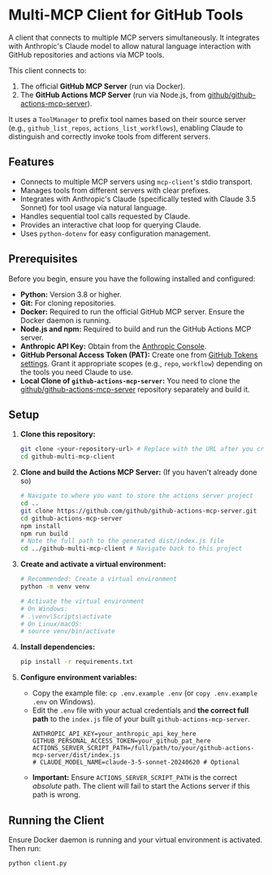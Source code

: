 # Multi-MCP Client for GitHub Tools

A client that connects to multiple MCP servers simultaneously. It integrates with Anthropic's Claude model to allow natural language interaction with GitHub repositories and actions via MCP tools.

This client connects to:

1.  The official **GitHub MCP Server** (run via Docker).
2.  The **GitHub Actions MCP Server** (run via Node.js, from [github/github-actions-mcp-server](https://github.com/github/github-actions-mcp-server)).

It uses a `ToolManager` to prefix tool names based on their source server (e.g., `github_list_repos`, `actions_list_workflows`), enabling Claude to distinguish and correctly invoke tools from different servers.

## Features

- Connects to multiple MCP servers using `mcp-client`'s stdio transport.
- Manages tools from different servers with clear prefixes.
- Integrates with Anthropic's Claude (specifically tested with Claude 3.5 Sonnet) for tool usage via natural language.
- Handles sequential tool calls requested by Claude.
- Provides an interactive chat loop for querying Claude.
- Uses `python-dotenv` for easy configuration management.

## Prerequisites

Before you begin, ensure you have the following installed and configured:

- **Python:** Version 3.8 or higher.
- **Git:** For cloning repositories.
- **Docker:** Required to run the official GitHub MCP server. Ensure the Docker daemon is running.
- **Node.js and npm:** Required to build and run the GitHub Actions MCP server.
- **Anthropic API Key:** Obtain from the [Anthropic Console](https://console.anthropic.com/settings/keys).
- **GitHub Personal Access Token (PAT):** Create one from [GitHub Tokens settings](https://github.com/settings/tokens). Grant it appropriate scopes (e.g., `repo`, `workflow`) depending on the tools you need Claude to use.
- **Local Clone of `github-actions-mcp-server`:** You need to clone the [github/github-actions-mcp-server](https://github.com/github/github-actions-mcp-server) repository separately and build it.

## Setup

1.  **Clone this repository:**

    ```bash
    git clone <your-repository-url> # Replace with the URL after you create it on GitHub
    cd github-multi-mcp-client
    ```

2.  **Clone and build the Actions MCP Server:**
    (If you haven't already done so)

    ```bash
    # Navigate to where you want to store the actions server project
    cd ..
    git clone https://github.com/github/github-actions-mcp-server.git
    cd github-actions-mcp-server
    npm install
    npm run build
    # Note the full path to the generated dist/index.js file
    cd ../github-multi-mcp-client # Navigate back to this project
    ```

3.  **Create and activate a virtual environment:**

    ```bash
    # Recommended: Create a virtual environment
    python -m venv venv

    # Activate the virtual environment
    # On Windows:
    # .\venv\Scripts\activate
    # On Linux/macOS:
    # source venv/bin/activate
    ```

4.  **Install dependencies:**

    ```bash
    pip install -r requirements.txt
    ```

5.  **Configure environment variables:**
    - Copy the example file: `cp .env.example .env` (or `copy .env.example .env` on Windows).
    - Edit the `.env` file with your actual credentials and **the correct full path** to the `index.js` file of your built `github-actions-mcp-server`.
      ```dotenv
      ANTHROPIC_API_KEY=your_anthropic_api_key_here
      GITHUB_PERSONAL_ACCESS_TOKEN=your_github_pat_here
      ACTIONS_SERVER_SCRIPT_PATH=/full/path/to/your/github-actions-mcp-server/dist/index.js
      # CLAUDE_MODEL_NAME=claude-3-5-sonnet-20240620 # Optional
      ```
    - **Important:** Ensure `ACTIONS_SERVER_SCRIPT_PATH` is the correct _absolute_ path. The client will fail to start the Actions server if this path is wrong.

## Running the Client

Ensure Docker daemon is running and your virtual environment is activated. Then run:

```bash
python client.py
```
